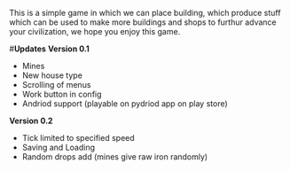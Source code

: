 This is a simple game in which we can place building, which produce stuff which can be used to make more buildings and shops to furthur advance your civilization, we hope you enjoy this game.

#**Updates**
**Version 0.1**
+ Mines
+ New house type
+ Scrolling of menus
+ Work button in config
+ Andriod support (playable on pydriod app on play store)

**Version 0.2**
+ Tick limited to specified speed
+ Saving and Loading
+ Random drops add (mines give raw iron randomly)
